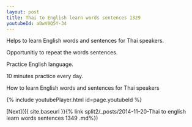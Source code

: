 ```yaml
---
layout: post
title: Thai to English learn words sentences 1329 
youtubeId: aDwV0Q5Y-34
---
```

 
 
Helps to learn English words and sentences for Thai speakers.

Opportunitiy to repeat the words sentences. 

Practice English language. 
 
10 minutes practice every day. 
 
How to learn English words and sentences for Thai speakers 
 
{% include youtubePlayer.html id=page.youtubeId %}
 
 
[Next]({{ site.baseurl }}{% link  split2/_posts/2014-11-20-Thai to english learn words sentences 1349 .md%})
 
